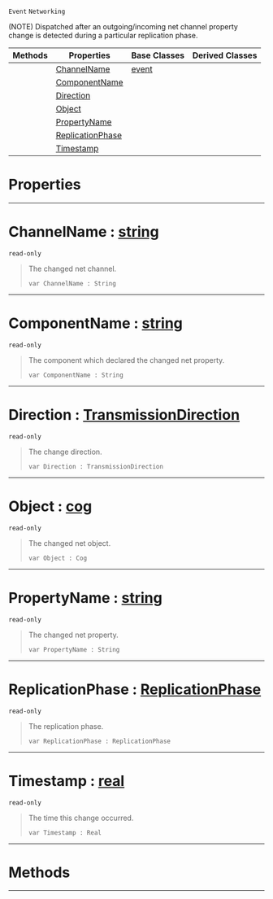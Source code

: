  `Event` `Networking`



(NOTE) Dispatched after an outgoing/incoming net channel property change is detected during a particular replication phase.

|Methods|Properties|Base Classes|Derived Classes|
|---|---|---|---|
| |[ ChannelName](https://plasmaengine.github.io/PlasmaDocs/Plasma1/C++/code_reference/class_reference/netchannelpropertychange.markdown#channelname-plasma-engine)|[event](https://plasmaengine.github.io/PlasmaDocs/Plasma1/C++/code_reference/class_reference/event.markdown)| |
| |[ ComponentName](https://plasmaengine.github.io/PlasmaDocs/Plasma1/C++/code_reference/class_reference/netchannelpropertychange.markdown#componentname-plasma-engin)| | |
| |[ Direction](https://plasmaengine.github.io/PlasmaDocs/Plasma1/C++/code_reference/class_reference/netchannelpropertychange.markdown#direction-plasma-engine-do)| | |
| |[ Object](https://plasmaengine.github.io/PlasmaDocs/Plasma1/C++/code_reference/class_reference/netchannelpropertychange.markdown#object-plasma-engine-docum)| | |
| |[ PropertyName](https://plasmaengine.github.io/PlasmaDocs/Plasma1/C++/code_reference/class_reference/netchannelpropertychange.markdown#propertyname-plasma-engine)| | |
| |[ ReplicationPhase](https://plasmaengine.github.io/PlasmaDocs/Plasma1/C++/code_reference/class_reference/netchannelpropertychange.markdown#replicationphase-plasma-en)| | |
| |[ Timestamp](https://plasmaengine.github.io/PlasmaDocs/Plasma1/C++/code_reference/class_reference/netchannelpropertychange.markdown#timestamp-plasma-engine-do)| | |


 #  Properties


---  
 #  ChannelName : [string](https://plasmaengine.github.io/PlasmaDocs/Plasma1/C++/code_reference/lightning_base_types/string.markdown)

 `read-only`

> The changed net channel.
> ``` lang=cpp, name=Lightning
> var ChannelName : String


---  
 #  ComponentName : [string](https://plasmaengine.github.io/PlasmaDocs/Plasma1/C++/code_reference/lightning_base_types/string.markdown)

 `read-only`

> The component which declared the changed net property.
> ``` lang=cpp, name=Lightning
> var ComponentName : String


---  
 #  Direction : [TransmissionDirection](https://plasmaengine.github.io/PlasmaDocs/Plasma1/C++/code_reference/enum_reference.markdown#transmissiondirection)

 `read-only`

> The change direction.
> ``` lang=cpp, name=Lightning
> var Direction : TransmissionDirection


---  
 #  Object : [cog](https://plasmaengine.github.io/PlasmaDocs/Plasma1/C++/code_reference/class_reference/cog.markdown)

 `read-only`

> The changed net object.
> ``` lang=cpp, name=Lightning
> var Object : Cog


---  
 #  PropertyName : [string](https://plasmaengine.github.io/PlasmaDocs/Plasma1/C++/code_reference/lightning_base_types/string.markdown)

 `read-only`

> The changed net property.
> ``` lang=cpp, name=Lightning
> var PropertyName : String


---  
 #  ReplicationPhase : [ReplicationPhase](https://plasmaengine.github.io/PlasmaDocs/Plasma1/C++/code_reference/enum_reference.markdown#replicationphase)

 `read-only`

> The replication phase.
> ``` lang=cpp, name=Lightning
> var ReplicationPhase : ReplicationPhase


---  
 #  Timestamp : [real](https://plasmaengine.github.io/PlasmaDocs/Plasma1/C++/code_reference/lightning_base_types/real.markdown)

 `read-only`

> The time this change occurred.
> ``` lang=cpp, name=Lightning
> var Timestamp : Real


---  
 #  Methods


---  
 

 